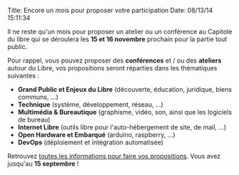 Title: Encore un mois pour proposer votre participation
Date: 08/13/14 15:11:34

Il ne reste qu'un mois pour proposer un atelier ou un conférence au Capitole
du libre qui se déroulera les **15 et 16 novembre** prochain pour la partie
tout public.

Pour rappel, vous pouvez proposer des **conférences** et / ou des **ateliers**
autour du Libre, vos propositions seront réparties dans les thématiques
suivantes :

  * **Grand Public et Enjeux du Libre** (découverte, éducation, juridique, biens communs, …)
  * **Technique** (système, développement, réseau, …)
  * **Multimédia &amp; Bureautique** (graphisme, vidéo, son, ainsi que les logiciels de bureau)
  * **Internet Libre** (outils libre pour l'auto-hébergement de site, de mail, …)
  * **Open Hardware et Embarqué** (arduino, raspberry, …)
  * **DevOps** (déploiement et intégration automatisée)

Retrouvez [toutes les informations pour faire vos
propositions](http://2014.capitoledulibre.org/propositions/). Vous avez
jusqu'au **15 septembre** !
